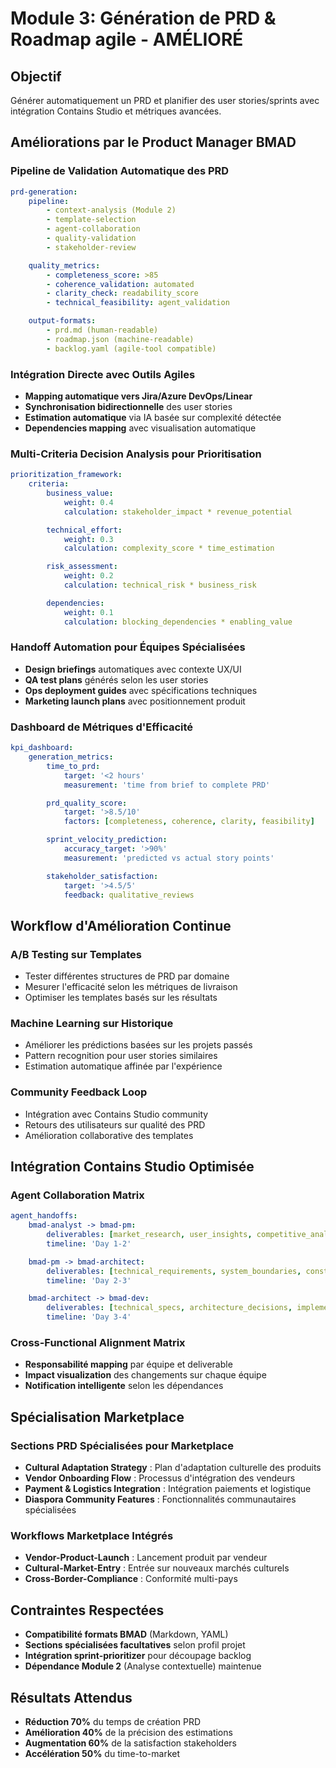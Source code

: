 # Module 3: Génération de PRD & Roadmap agile - AMÉLIORÉ

## Objectif

Générer automatiquement un PRD et planifier des user stories/sprints avec intégration Contains Studio et métriques avancées.

## Améliorations par le Product Manager BMAD

### Pipeline de Validation Automatique des PRD

```yaml
prd-generation:
    pipeline:
        - context-analysis (Module 2)
        - template-selection
        - agent-collaboration
        - quality-validation
        - stakeholder-review

    quality_metrics:
        - completeness_score: >85
        - coherence_validation: automated
        - clarity_check: readability_score
        - technical_feasibility: agent_validation

    output-formats:
        - prd.md (human-readable)
        - roadmap.json (machine-readable)
        - backlog.yaml (agile-tool compatible)
```

### Intégration Directe avec Outils Agiles

- **Mapping automatique vers Jira/Azure DevOps/Linear**
- **Synchronisation bidirectionnelle** des user stories
- **Estimation automatique** via IA basée sur complexité détectée
- **Dependencies mapping** avec visualisation automatique

### Multi-Criteria Decision Analysis pour Prioritisation

```yaml
prioritization_framework:
    criteria:
        business_value:
            weight: 0.4
            calculation: stakeholder_impact * revenue_potential

        technical_effort:
            weight: 0.3
            calculation: complexity_score * time_estimation

        risk_assessment:
            weight: 0.2
            calculation: technical_risk * business_risk

        dependencies:
            weight: 0.1
            calculation: blocking_dependencies * enabling_value
```

### Handoff Automation pour Équipes Spécialisées

- **Design briefings** automatiques avec contexte UX/UI
- **QA test plans** générés selon les user stories
- **Ops deployment guides** avec spécifications techniques
- **Marketing launch plans** avec positionnement produit

### Dashboard de Métriques d'Efficacité

```yaml
kpi_dashboard:
    generation_metrics:
        time_to_prd:
            target: '<2 hours'
            measurement: 'time from brief to complete PRD'

        prd_quality_score:
            target: '>8.5/10'
            factors: [completeness, coherence, clarity, feasibility]

        sprint_velocity_prediction:
            accuracy_target: '>90%'
            measurement: 'predicted vs actual story points'

        stakeholder_satisfaction:
            target: '>4.5/5'
            feedback: qualitative_reviews
```

## Workflow d'Amélioration Continue

### A/B Testing sur Templates

- Tester différentes structures de PRD par domaine
- Mesurer l'efficacité selon les métriques de livraison
- Optimiser les templates basés sur les résultats

### Machine Learning sur Historique

- Améliorer les prédictions basées sur les projets passés
- Pattern recognition pour user stories similaires
- Estimation automatique affinée par l'expérience

### Community Feedback Loop

- Intégration avec Contains Studio community
- Retours des utilisateurs sur qualité des PRD
- Amélioration collaborative des templates

## Intégration Contains Studio Optimisée

### Agent Collaboration Matrix

```yaml
agent_handoffs:
    bmad-analyst -> bmad-pm:
        deliverables: [market_research, user_insights, competitive_analysis]
        timeline: 'Day 1-2'

    bmad-pm -> bmad-architect:
        deliverables: [technical_requirements, system_boundaries, constraints]
        timeline: 'Day 2-3'

    bmad-architect -> bmad-dev:
        deliverables: [technical_specs, architecture_decisions, implementation_plan]
        timeline: 'Day 3-4'
```

### Cross-Functional Alignment Matrix

- **Responsabilité mapping** par équipe et deliverable
- **Impact visualization** des changements sur chaque équipe
- **Notification intelligente** selon les dépendances

## Spécialisation Marketplace

### Sections PRD Spécialisées pour Marketplace

- **Cultural Adaptation Strategy** : Plan d'adaptation culturelle des produits
- **Vendor Onboarding Flow** : Processus d'intégration des vendeurs
- **Payment & Logistics Integration** : Intégration paiements et logistique
- **Diaspora Community Features** : Fonctionnalités communautaires spécialisées

### Workflows Marketplace Intégrés

- **Vendor-Product-Launch** : Lancement produit par vendeur
- **Cultural-Market-Entry** : Entrée sur nouveaux marchés culturels
- **Cross-Border-Compliance** : Conformité multi-pays

## Contraintes Respectées

- **Compatibilité formats BMAD** (Markdown, YAML)
- **Sections spécialisées facultatives** selon profil projet
- **Intégration sprint-prioritizer** pour découpage backlog
- **Dépendance Module 2** (Analyse contextuelle) maintenue

## Résultats Attendus

- **Réduction 70%** du temps de création PRD
- **Amélioration 40%** de la précision des estimations
- **Augmentation 60%** de la satisfaction stakeholders
- **Accélération 50%** du time-to-market
